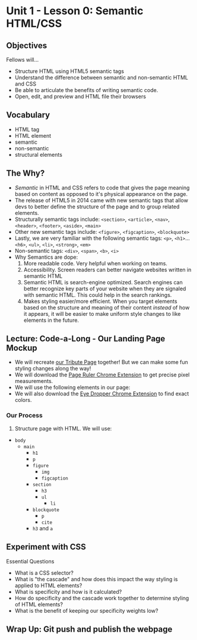 # Unit 1 - Lesson 0: Semantic HTML/CSS

## Objectives
Fellows will...
* Structure HTML using HTML5 semantic tags
* Understand the difference between semantic and non-semantic HTML and CSS
* Be able to articulate the benefits of writing semantic code.
* Open, edit, and preview and HTML file their browsers

## Vocabulary
* HTML tag
* HTML element
* semantic
* non-semantic
* structural elements

## The Why?
* _Semantic_ in HTML and CSS refers to code that gives the page meaning based on content as opposed to it's physical appearance on the page.
* The release of HTML5 in 2014 came with new semantic tags that allow devs to better define the structure of the page and to group related elements.
* Structurally semantic tags include: `<section>`, `<article>`, `<nav>`, `<header>`, `<footer>`, `<aside>`, `<main>`
* Other new semantic tags include: `<figure>`, `<figcaption>`, `<blockquote>` 
* Lastly, we are very familiar with the following semantic tags: `<p>`, `<h1>`...`<h6>`, `<ul>`, `<li>`, `<strong>`, `<em>`
* Non-semantic tags: `<div>`, `<span>`, `<b>`, `<i>`
* Why Semantics are dope:
  1. More readable code. Very helpful when working on teams.
  2. Accessibility. Screen readers can better navigate websites written in semantic HTML
  3. Semantic HTML is search-engine optimized. Search engines can better recognize key parts of your website when they are signaled with semantic HTML. This could help in the search rankings.
  4. Makes styling easier/more efficient. When you target elements based on the structure and meaning of their content _instead_ of how it appears, it will be easier to make uniform style changes to like elements in the future. 

## Lecture: Code-a-Long - Our Landing Page Mockup
* We will recreate [our Tribute Page](https://codepen.io/freeCodeCamp/full/zNqgVx) together! But we can make some fun styling changes along the way!
* We will download the [Page Ruler Chrome Extension](https://chrome.google.com/webstore/detail/page-ruler/emliamioobfffbgcfdchabfibonehkme) to get precise pixel measurements.
* We will use the following elements in our page:
* We will also download the [Eye Dropper Chrome Extension](https://chrome.google.com/webstore/detail/eye-dropper/hmdcmlfkchdmnmnmheododdhjedfccka) to find exact colors.

### Our Process
1. Structure page with HTML. We will use:
  * `body`
    * `main`
      * `h1`
      * `p`
      * `figure`
        * `img`      
        * `figcaption`
      * `section`
        * `h3`
        * `ul`
          * `li` 
      * `blockquote`
        * `p`
        * `cite` 
      * `h3` and `a`

## Experiment with CSS
Essential Questions
* What is a CSS selector?
* What is "the cascade" and how does this impact the way styling is applied to HTML elements?
* What is specificity and how is it calculated?
* How do specificity and the cascade work together to determine styling of HTML elements?
* What is the benefit of keeping our specificity weights low?


## Wrap Up: Git push and publish the webpage

